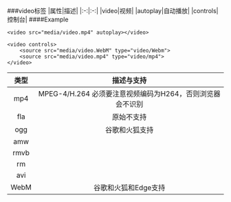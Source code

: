 ###video标签
|属性|描述|
|:-:|:-:|
|video|视频|
|autoplay|自动播放|
|controls|控制台|
####Example
```
<video src="media/video.mp4" autoplay></video>

<video controls>
	<source src="media/video.WebM" type="video/Webm">
	<source src="media/video.mp4" type="video/mp4">
</video>
```
|类型|描述与支持|
|:-:|:-:|
|mp4|MPEG-4/H.264 必须要注意视频编码为H264，否则浏览器会不识别|
|fla|原始不支持|
|ogg|谷歌和火狐支持|
|amw||
|rmvb||
|rm||
|avi||
|WebM|谷歌和火狐和Edge支持|


